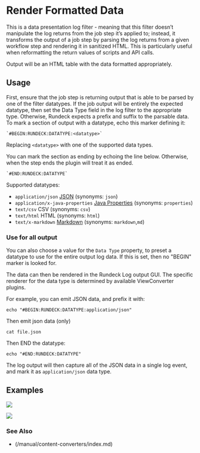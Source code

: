 # Render Formatted Data

This is a data presentation log filter - meaning that this filter doesn’t manipulate the log returns from the job step it’s applied to; instead, it transforms the output of a job step by parsing the log returns from a given workflow step and rendering it in sanitized HTML. This is particularly useful when reformatting the return values of scripts and API calls.

Output will be an HTML table with the data formatted appropriately.

## Usage

First, ensure that the job step is returning output that is able to be parsed by one of the filter datatypes. If the job output will be entirely the expected datatype, then set the Data Type field in the log filter to the appropriate type. Otherwise, Rundeck expects a prefix and suffix to the parsable data. To mark a section of output with a datatype, echo this marker defining it:

    `#BEGIN:RUNDECK:DATATYPE:<datatype>`

Replacing `<datatype>` with one of the supported data types.

You can mark the section as ending by echoing the line below. Otherwise, when the step ends the plugin will treat it as ended.

    `#END:RUNDECK:DATATYPE`

Supported datatypes:

- `application/json` [JSON][] (synonyms: `json`)
- `application/x-java-properties` [Java Properties][] (synonyms: `properties`)
- `text/csv` CSV (synonyms: `csv`)
- `text/html` HTML (synonyms: `html`)
- `text/x-markdown` [Markdown][] (synonyms: `markdown`,`md`)

[json]: http://json.org
[markdown]: https://en.wikipedia.org/wiki/Markdown
[java properties]: https://docs.oracle.com/javase/7/docs/api/java/util/Properties.html#load(java.io.Reader)

### Use for all output

You can also choose a value for the `Data Type` property, to preset
a datatype to use for the entire output log data. If this is set, then
no "BEGIN" marker is looked for.

The data can then be rendered in the Rundeck Log output GUI.
The specific renderer for the data type is determined by available
ViewConverter plugins.

For example, you can emit JSON data, and prefix it with:

    echo "#BEGIN:RUNDECK:DATATYPE:application/json"

Then emit json data (only)

    cat file.json

Then END the datatype:

    echo "#END:RUNDECK:DATATYPE"

The log output will then capture all of the JSON data in a single
log event, and mark it as `application/json` data type.

## Examples

![](@assets/img/logfilter-render-example1.png)

![](@assets/img/logfilter-render-example2.png)

### See Also

- (/manual/content-converters/index.md)
